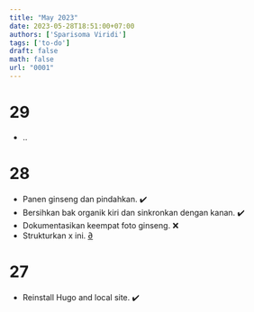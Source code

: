 ```yaml
---
title: "May 2023"
date: 2023-05-28T18:51:00+07:00
authors: ['Sparisoma Viridi']
tags: ['to-do']
draft: false
math: false
url: "0001"
---
```


# 29
+ ..


# 28
+ Panen ginseng dan pindahkan. :heavy_check_mark:
+ Bersihkan bak organik kiri dan sinkronkan dengan kanan. :heavy_check_mark:
+ Dokumentasikan keempat foto ginseng. :x:
+ Strukturkan x ini. [&#8706;]()


# 27
+ Reinstall Hugo and local site. :heavy_check_mark:
